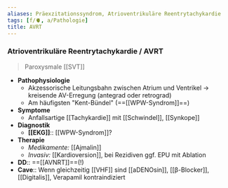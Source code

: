 ```yaml
---
aliases: Präexzitationssyndrom, Atrioventrikuläre Reentrytachykardie
tags: [f/🫀, a/Pathologie]
title: AVRT
---
```

### Atrioventrikuläre Reentrytachykardie / AVRT
> Paroxysmale [[SVT]]
- **Pathophysiologie**
	- Akzessorische Leitungsbahn zwischen Atrium und Ventrikel → kreisende AV-Erregung (antegrad oder retrograd)
	- Am häufigsten "Kent-Bündel" (==[[WPW-Syndrom]]==)
- **Symptome**
	- Anfallsartige [[Tachykardie]] mit [[Schwindel]], [[Synkope]]
- **Diagnostik**
	- **[[EKG]]**:: [[WPW-Syndrom]]?
- **Therapie**
	- *Medikamente:* [[Ajmalin]]
	- *Invasiv:* [[Kardioversion]], bei Rezidiven ggf. EPU mit Ablation
- **DD**:: ==[[AVNRT]]==(!)
- **Cave**:: Wenn gleichzeitig [[VHF]] sind [[aDENOsin]], [[β-Blocker]], [[Digitalis]], Verapamil kontraindiziert